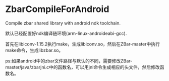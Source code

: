 # ZbarCompileForAndroid
Compile zbar shared library with android ndk toolchain.

默认已经配置好ndk编译链环境(arm-linux-androideabi-gcc).

首先在libiconv-1.15.2执行make，生成libiconv.so，然后在ZBar-master中执行make命令，生成libzbar.so。

ps:如果android中的zbar文件路径与默认的不同，需要修改ZBar-master/java/zbarjni.c中的函数名，可以用jni命令生成相应的头文件，然后修改函数名。
